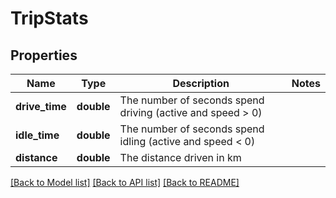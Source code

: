 # TripStats

## Properties
Name | Type | Description | Notes
------------ | ------------- | ------------- | -------------
**drive_time** | **double** | The number of seconds spend driving (active and speed &gt; 0) | 
**idle_time** | **double** | The number of seconds spend idling (active and speed &lt; 0) | 
**distance** | **double** | The distance driven in km | 

[[Back to Model list]](../README.md#documentation-for-models) [[Back to API list]](../README.md#documentation-for-api-endpoints) [[Back to README]](../README.md)


